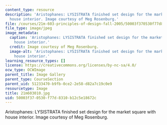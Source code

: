 ```yaml
---
content_type: resource
description: 'Aristophanes: LYSISTRATA finished set design for the market square with
  house interior. Image courtesy of Meg Rosenburg.'
file: /courses/21m-603-principles-of-design-fall-2005/50003f370530f77d8310b12c5e18672c_21m603010.jpg
file_type: image/jpeg
image_metadata:
  caption: 'Aristophanes: LYSISTRATA finished set design for the market square with
    house interior.'
  credit: Image courtesy of Meg Rosenburg.
  image-alt: 'Aristophanes: LYSISTRATA finished set design for the market square with
    house interior.'
learning_resource_types: []
license: https://creativecommons.org/licenses/by-nc-sa/4.0/
ocw_type: OCWImage
parent_title: Image Gallery
parent_type: CourseSection
parent_uid: 51233470-b9fb-0ce2-2e58-d82a7c19c0e9
resourcetype: Image
title: 21m603010.jpg
uid: 50003f37-0530-f77d-8310-b12c5e18672c
---
```

Aristophanes: LYSISTRATA finished set design for the market square with house interior. Image courtesy of Meg Rosenburg.